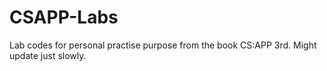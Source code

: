 # CSAPP-Labs
Lab codes for personal practise purpose from the book CS:APP 3rd. Might update just slowly.
